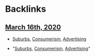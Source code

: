
# Backlinks
## [March 16th, 2020](<March 16th, 2020.md>)
- [Suburbs](<Suburbs.md>), [Consumerism](<Consumerism.md>), [Advertising](<Advertising.md>)

- "[Suburbs](<Suburbs.md>), [Consumerism](<Consumerism.md>), [Advertising](<Advertising.md>)"

